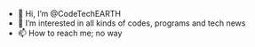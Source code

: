 - 👋 Hi, I’m @CodeTechEARTH
- 👀 I’m interested in all kinds of codes, programs and tech news
- 📫 How to reach me; no way 
